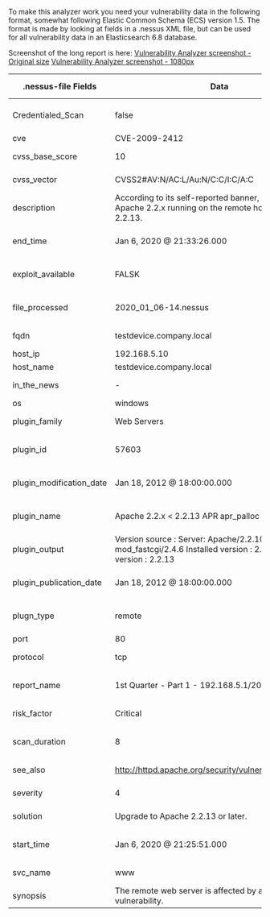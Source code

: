 To make this analyzer work you need your vulnerability data in the following format, somewhat following Elastic Common Schema (ECS) version 1.5. 
The format is made by looking at fields in a .nessus XML file, but can be used for all vulnerability data in an Elasticsearch 6.8 database.

Screenshot of the long report is here: 
[Vulnerability Analyzer screenshot - Original size](https://github.com/LaZyDK/TheHive-Cortex-Analyzers/blob/master/Vulnerabilities/Screenshots/VulnerabilityAnalyzerPreview.jpg) 
[Vulnerability Analyzer screenshot - 1080px](https://github.com/LaZyDK/TheHive-Cortex-Analyzers/blob/master/Vulnerabilities/Screenshots/VulnerabilityAnalyzerPreview_1080.jpg)


| .nessus-file Fields      | Data                                                                                                               | ECS1.5 Fields + custom                             |
|--------------------------|--------------------------------------------------------------------------------------------------------------------|----------------------------------------------------|
| Credentialed_Scan        | false                                                                                                              | [vulnerability][custom][credentialed_scan]         |
| cve                      | CVE-2009-2412                                                                                                      | [vulnerability][id]                                |
| cvss_base_score          | 10                                                                                                                 | [vulnerability][score][base]                       |
| cvss_vector              | CVSS2#AV:N/AC:L/Au:N/C:C/I:C/A:C                                                                                   | [vulnerability][custom][vector]                    |
| description              | According to its self-reported banner, the version of Apache 2.2.x running on the remote host is prior to 2.2.13.  | [vulnerability][description]                       |
| end_time                 | Jan 6, 2020 @ 21:33:26.000                                                                                         | [vulnerability][custom][plugin][end_time]          |
| exploit_available        | FALSK                                                                                                              | [vulnerability][custom][exploit_available]         |
| file_processed           | 2020_01_06-14.nessus                                                                                               | [vulnerability][custom][file_processed]            |
| fqdn                     | testdevice.company.local                                                                                           | [host][custom][fqdn]                               |
| host_ip                  | 192.168.5.10                                                                                                       | [host][ip]                                         |
| host_name                | testdevice.company.local                                                                                           | [host][name]                                       |
| in_the_news              | -                                                                                                                  | [vulnerability][news]                              |
| os                       | windows                                                                                                            | [host][os][family]                                 |
| plugin_family            | Web Servers                                                                                                        | [vulnerability][category]                          |
| plugin_id                | 57603                                                                                                              | [vulnerability][custom][plugin][id]                |
| plugin_modification_date | Jan 18, 2012 @ 18:00:00.000                                                                                        | [vulnerability][custom][plugin][modification_date] |
| plugin_name              | Apache 2.2.x < 2.2.13 APR apr_palloc Heap Overflow                                                                 | [vulnerability][custom][plugin][name]              |
| plugin_output            | Version source : Server: Apache/2.2.10 (Win32) mod_fastcgi/2.4.6 Installed version : 2.2.10 Fixed version : 2.2.13 | [vulnerability][custom][plugin][output]            |
| plugin_publication_date  | Jan 18, 2012 @ 18:00:00.000                                                                                        | [vulnerability][custom][plugin][publication_date]  |
| plugn_type               | remote                                                                                                             | [vulnerability][custom][plugin][type]              |
| port                     | 80                                                                                                                 | [source][port]                                     |
| protocol                 | tcp                                                                                                                | [network][transport]                               |
| report_name              | 1st Quarter - Part 1 - 192.168.5.1/20                                                                              | [vulnerability][custom][report_name]               |
| risk_factor              | Critical                                                                                                           | [vulnerability][severity]                          |
| scan_duration            | 8                                                                                                                  | [vulnerability][custom][scan_duration]             |
| see_also                 | http://httpd.apache.org/security/vulnerabilities_22.html                                                           | [vulnerability][reference]                         |
| severity                 | 4                                                                                                                  | [vulnerability][custom][severity]                  |
| solution                 | Upgrade to Apache 2.2.13 or later.                                                                                 | [vulnerability][custom][solution]                  |
| start_time               | Jan 6, 2020 @ 21:25:51.000                                                                                         | [vulnerability][custom][plugin][start_time]        |
| svc_name                 | www                                                                                                                | [vulnerability][custom][service]                   |
| synopsis                 | The remote web server is affected by a buffer overflow vulnerability.                                              | [vulnerability][custom][synopsis]                  |

